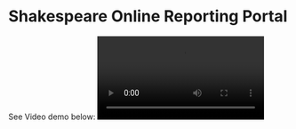 # Shakespeare Online Reporting Portal

See Video demo below:
![WebDev Final Project Demo](./WebDev%20Project.mp4)
